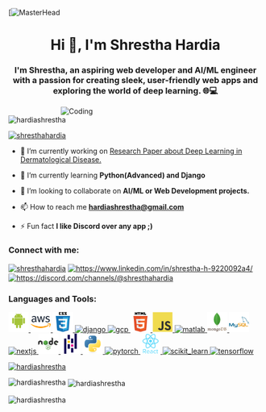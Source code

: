 [![MasterHead](https://www.google.com/url?sa=i&url=https%3A%2F%2Ficonscout.com%2Flottie-animations%2Fweb-development&psig=AOvVaw0yVAY5SWcbdMyhIjYXDzf-&ust=1719743818538000&source=images&cd=vfe&opi=89978449&ved=0CA4QjRxqFwoTCIjmtI_PgIcDFQAAAAAdAAAAABAR)
<h1 align="center">Hi 👋, I'm Shrestha Hardia</h1>
<h3 align="center">I'm Shrestha, an aspiring web developer and AI/ML engineer with a passion for creating sleek, user-friendly web apps and exploring the world of deep learning. 🌐💻</h3>
<img align="right" alt="Coding" width="400" src="https://tenor.com/bQ3A6.gif">

<p align="left"> <img src="https://komarev.com/ghpvc/?username=hardiashrestha&label=Profile%20views&color=0e75b6&style=flat" alt="hardiashrestha" /> </p>



<p align="left"> <a href="https://twitter.com/shresthahardia" target="blank"><img src="https://img.shields.io/twitter/follow/shresthahardia?logo=twitter&style=for-the-badge" alt="shresthahardia" /></a> </p>

- 🔭 I’m currently working on [Research Paper about Deep Learning in Dermatological Disease.](https://github.com/hardiashrestha/Team-19-aizenberGAARRS-)

- 🌱 I’m currently learning **Python(Advanced) and Django**

- 👯 I’m looking to collaborate on **AI/ML or Web Development projects.**

- 📫 How to reach me **hardiashrestha@gmail.com**

- ⚡ Fun fact **I like Discord over any app ;)**

<h3 align="left">Connect with me:</h3>
<p align="left">
<a href="https://twitter.com/shresthahardia" target="blank"><img align="center" src="https://raw.githubusercontent.com/rahuldkjain/github-profile-readme-generator/master/src/images/icons/Social/twitter.svg" alt="shresthahardia" height="30" width="40" /></a>
<a href="https://linkedin.com/in/https://www.linkedin.com/in/shrestha-h-9220092a4/" target="blank"><img align="center" src="https://raw.githubusercontent.com/rahuldkjain/github-profile-readme-generator/master/src/images/icons/Social/linked-in-alt.svg" alt="https://www.linkedin.com/in/shrestha-h-9220092a4/" height="30" width="40" /></a>
<a href="https://discord.gg/https://discord.com/channels/@shresthahardia" target="blank"><img align="center" src="https://raw.githubusercontent.com/rahuldkjain/github-profile-readme-generator/master/src/images/icons/Social/discord.svg" alt="https://discord.com/channels/@shresthahardia" height="30" width="40" /></a>
</p>

<h3 align="left">Languages and Tools:</h3>
<p align="left"> <a href="https://developer.android.com" target="_blank" rel="noreferrer"> <img src="https://raw.githubusercontent.com/devicons/devicon/master/icons/android/android-original-wordmark.svg" alt="android" width="40" height="40"/> </a> <a href="https://aws.amazon.com" target="_blank" rel="noreferrer"> <img src="https://raw.githubusercontent.com/devicons/devicon/master/icons/amazonwebservices/amazonwebservices-original-wordmark.svg" alt="aws" width="40" height="40"/> </a> <a href="https://www.w3schools.com/css/" target="_blank" rel="noreferrer"> <img src="https://raw.githubusercontent.com/devicons/devicon/master/icons/css3/css3-original-wordmark.svg" alt="css3" width="40" height="40"/> </a> <a href="https://www.djangoproject.com/" target="_blank" rel="noreferrer"> <img src="https://cdn.worldvectorlogo.com/logos/django.svg" alt="django" width="40" height="40"/> </a> <a href="https://cloud.google.com" target="_blank" rel="noreferrer"> <img src="https://www.vectorlogo.zone/logos/google_cloud/google_cloud-icon.svg" alt="gcp" width="40" height="40"/> </a> <a href="https://www.w3.org/html/" target="_blank" rel="noreferrer"> <img src="https://raw.githubusercontent.com/devicons/devicon/master/icons/html5/html5-original-wordmark.svg" alt="html5" width="40" height="40"/> </a> <a href="https://developer.mozilla.org/en-US/docs/Web/JavaScript" target="_blank" rel="noreferrer"> <img src="https://raw.githubusercontent.com/devicons/devicon/master/icons/javascript/javascript-original.svg" alt="javascript" width="40" height="40"/> </a> <a href="https://www.mathworks.com/" target="_blank" rel="noreferrer"> <img src="https://upload.wikimedia.org/wikipedia/commons/2/21/Matlab_Logo.png" alt="matlab" width="40" height="40"/> </a> <a href="https://www.mongodb.com/" target="_blank" rel="noreferrer"> <img src="https://raw.githubusercontent.com/devicons/devicon/master/icons/mongodb/mongodb-original-wordmark.svg" alt="mongodb" width="40" height="40"/> </a> <a href="https://www.mysql.com/" target="_blank" rel="noreferrer"> <img src="https://raw.githubusercontent.com/devicons/devicon/master/icons/mysql/mysql-original-wordmark.svg" alt="mysql" width="40" height="40"/> </a> <a href="https://nextjs.org/" target="_blank" rel="noreferrer"> <img src="https://cdn.worldvectorlogo.com/logos/nextjs-2.svg" alt="nextjs" width="40" height="40"/> </a> <a href="https://nodejs.org" target="_blank" rel="noreferrer"> <img src="https://raw.githubusercontent.com/devicons/devicon/master/icons/nodejs/nodejs-original-wordmark.svg" alt="nodejs" width="40" height="40"/> </a> <a href="https://pandas.pydata.org/" target="_blank" rel="noreferrer"> <img src="https://raw.githubusercontent.com/devicons/devicon/2ae2a900d2f041da66e950e4d48052658d850630/icons/pandas/pandas-original.svg" alt="pandas" width="40" height="40"/> </a> <a href="https://www.python.org" target="_blank" rel="noreferrer"> <img src="https://raw.githubusercontent.com/devicons/devicon/master/icons/python/python-original.svg" alt="python" width="40" height="40"/> </a> <a href="https://pytorch.org/" target="_blank" rel="noreferrer"> <img src="https://www.vectorlogo.zone/logos/pytorch/pytorch-icon.svg" alt="pytorch" width="40" height="40"/> </a> <a href="https://reactjs.org/" target="_blank" rel="noreferrer"> <img src="https://raw.githubusercontent.com/devicons/devicon/master/icons/react/react-original-wordmark.svg" alt="react" width="40" height="40"/> </a> <a href="https://scikit-learn.org/" target="_blank" rel="noreferrer"> <img src="https://upload.wikimedia.org/wikipedia/commons/0/05/Scikit_learn_logo_small.svg" alt="scikit_learn" width="40" height="40"/> </a> <a href="https://www.tensorflow.org" target="_blank" rel="noreferrer"> <img src="https://www.vectorlogo.zone/logos/tensorflow/tensorflow-icon.svg" alt="tensorflow" width="40" height="40"/> </a> </p>

<p align="left"> <a href="https://github.com/ryo-ma/github-profile-trophy"><img src="https://github-profile-trophy.vercel.app/?username=hardiashrestha" alt="hardiashrestha" /></a> </p>

<p><img align="left" src="https://github-readme-stats.vercel.app/api/top-langs?username=hardiashrestha&show_icons=true&locale=en&layout=compact" alt="hardiashrestha" /></p>

<p>&nbsp;<img align="center" src="https://github-readme-stats.vercel.app/api?username=hardiashrestha&show_icons=true&locale=en" alt="hardiashrestha" /></p>

<p><img align="center" src="https://github-readme-streak-stats.herokuapp.com/?user=hardiashrestha&" alt="hardiashrestha" /></p>
